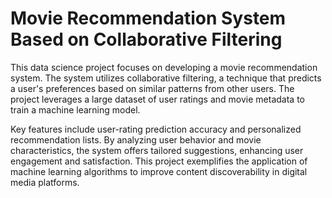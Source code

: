 # Movie Recommendation System Based on Collaborative Filtering
This data science project focuses on developing a movie recommendation system. The system utilizes collaborative filtering, a technique that predicts a user's preferences based on similar patterns from other users. The project leverages a large dataset of user ratings and movie metadata to train a machine learning model.

Key features include user-rating prediction accuracy and personalized recommendation lists. By analyzing user behavior and movie characteristics, the system offers tailored suggestions, enhancing user engagement and satisfaction. This project exemplifies the application of machine learning algorithms to improve content discoverability in digital media platforms.
